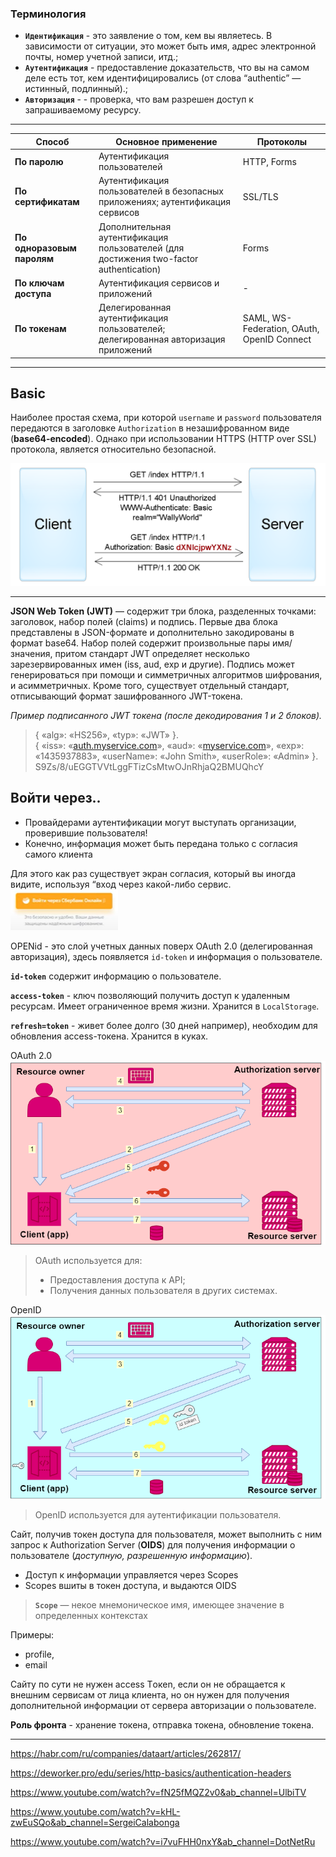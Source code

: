 ### Терминология
- **`Идентификация`** - это заявление о том, кем вы являетесь. В зависимости от ситуации, это может быть имя, адрес электронной почты, номер учетной записи, итд.;
- **`Аутентификация`** -  предоставление доказательств, что вы на самом деле есть тот, кем идентифицировались (от слова “authentic” — истинный, подлинный).;
- **`Авторизация`** - -   проверка, что вам разрешен доступ к запрашиваемому ресурсу.



---
|     **Способ**|**Основное применение**|**Протоколы**|
|----------------|-------------------------------|-----------------------------|
|**По паролю**| Аутентификация пользователей |  HTTP, Forms|
|**По сертификатам**|Аутентификация пользователей в безопасных приложениях; аутентификация сервисов| SSL/TLS|
|**По одноразовым паролям**|Дополнительная аутентификация пользователей (для достижения two-factor authentication)|Forms|
|**По ключам доступа**|Аутентификация сервисов и приложений|-|
|**По токенам**|Делегированная аутентификация пользователей; делегированная авторизация приложений|SAML, WS-Federation, OAuth, OpenID Connect|
---



## Basic
Наиболее простая схема, при которой `username` и `password` пользователя передаются в заголовке `Authorization` в незашифрованном виде (**base64-encoded**). Однако при использовании HTTPS (HTTP over SSL) протокола, является относительно безопасной.

![Basic](./img/AUTH_basic.png)

---
 **JSON Web Token (JWT)** — содержит три блока, разделенных точками: заголовок, набор полей (claims) и подпись. Первые два блока представлены в JSON-формате и дополнительно закодированы в формат base64. Набор полей содержит произвольные пары имя/значения, притом стандарт JWT определяет несколько зарезервированных имен (iss, aud, exp и другие). Подпись может генерироваться при помощи и симметричных алгоритмов шифрования, и асимметричных. Кроме того, существует отдельный стандарт, отписывающий формат зашифрованного JWT-токена.  
  
_Пример подписанного JWT токена (после декодирования 1 и 2 блоков)._  

> { «alg»: «HS256», «typ»: «JWT» }.  
> { «iss»: «[auth.myservice.com](http://auth.myservice.com/)», «aud»: «[myservice.com](http://myservice.com/)», «exp»: «1435937883», «userName»: «John Smith», «userRole»: «Admin» }.  
> S9Zs/8/uEGGTVVtLggFTizCsMtwOJnRhjaQ2BMUQhcY

## Войти через..

* Провайдерами аутентификации могут выступать организации, проверившие пользователя!
* Конечно, информация может быть передана только с согласия самого клиента

Для этого как раз существует экран согласия, который вы иногда видите, используя “вход через
какой-либо сервис.
![sber](./img/AUTH_sbr.png)


OPENid - это слой учетных данных поверх OAuth 2.0 (делегированная авторизация),  здесь появляется `id-token` и информация о пользователе.

**`id-token`** содержит информацию о пользователе.

**`access-token`**  - ключ позволяющий получить доступ к удаленным ресурсам. Имеет ограниченное время жизни. Хранится в `LocalStorage`.

**`refresh=token`** - живет более долго (30 дней например), необходим для обновления access-токена. Хранится в куках.

OAuth 2.0
![oauth](./img/AUTH_OAuth2.png)

>OAuth используется для:
> - Предоставления доступа к API;
> - Получения данных пользователя в других системах.

OpenID
![openID](./img/AUTH_OpenID.png)
> OpenID используется для аутентификации пользователя.

Сайт, получив токен доступа для пользователя, может выполнить с ним запрос к Authorization Server (**OIDS**) для получения информации о пользователе (_доступную, разрешенную информацию_).
* Доступ к информации управляется через Sсореs
* Sсореs вшиты в токен доступа, и выдаются OIDS

> **`Sсоре`** — некое мнемоническое имя, имеющее значение в определенных контекстах

Примеры:
* profile,
* email


Сайту по сути не нужен ассеss Tокеn, если он не обращается к внешним сервисам от лица клиента, но он нужен для получения дополнительной информации от сервера авторизации о пользователе.



**Роль фронта** - хранение токена, отправка токена, обновление токена.

---

https://habr.com/ru/companies/dataart/articles/262817/

https://deworker.pro/edu/series/http-basics/authentication-headers

https://www.youtube.com/watch?v=fN25fMQZ2v0&ab_channel=UlbiTV

https://www.youtube.com/watch?v=kHL-zwEuSQo&ab_channel=SergeiCalabonga

https://www.youtube.com/watch?v=i7vuFHH0nxY&ab_channel=DotNetRu


